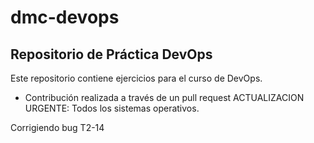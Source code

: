 # dmc-devops

## Repositorio de Práctica DevOps

Este repositorio contiene ejercicios para el curso de DevOps.





- Contribución realizada a través de un pull request
ACTUALIZACION URGENTE: Todos los sistemas operativos.

Corrigiendo bug T2-14



































































